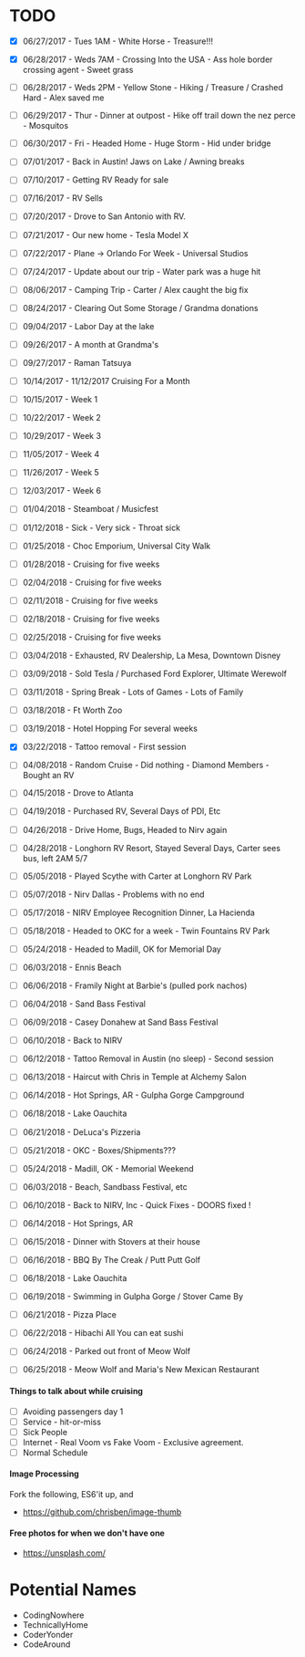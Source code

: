 # TODO

- [X] 06/27/2017 - Tues 1AM - White Horse - Treasure!!!
- [X] 06/28/2017 - Weds 7AM - Crossing Into the USA - Ass hole border crossing agent - Sweet grass
- [ ] 06/28/2017 - Weds 2PM - Yellow Stone - Hiking / Treasure / Crashed Hard - Alex saved me
- [ ] 06/29/2017 - Thur - Dinner at outpost - Hike off trail down the nez perce - Mosquitos
- [ ] 06/30/2017 - Fri - Headed Home - Huge Storm - Hid under bridge
- [ ] 07/01/2017 - Back in Austin! Jaws on Lake / Awning breaks
- [ ] 07/10/2017 - Getting RV Ready for sale
- [ ] 07/16/2017 - RV Sells
- [ ] 07/20/2017 - Drove to San Antonio with RV.
- [ ] 07/21/2017 - Our new home - Tesla Model X
- [ ] 07/22/2017 - Plane -> Orlando For Week - Universal Studios
- [ ] 07/24/2017 - Update about our trip - Water park was a huge hit
- [ ] 08/06/2017 - Camping Trip - Carter / Alex caught the big fix
- [ ] 08/24/2017 - Clearing Out Some Storage / Grandma donations
- [ ] 09/04/2017 - Labor Day at the lake
- [ ] 09/26/2017 - A month at Grandma's
- [ ] 09/27/2017 - Raman Tatsuya
- [ ] 10/14/2017 - 11/12/2017 Cruising For a Month
- [ ] 10/15/2017 - Week 1
- [ ] 10/22/2017 - Week 2
- [ ] 10/29/2017 - Week 3
- [ ] 11/05/2017 - Week 4
- [ ] 11/26/2017 - Week 5
- [ ] 12/03/2017 - Week 6
- [ ] 01/04/2018 - Steamboat / Musicfest
- [ ] 01/12/2018 - Sick - Very sick - Throat sick
- [ ] 01/25/2018 - Choc Emporium, Universal City Walk
- [ ] 01/28/2018 - Cruising for five weeks
- [ ] 02/04/2018 - Cruising for five weeks
- [ ] 02/11/2018 - Cruising for five weeks
- [ ] 02/18/2018 - Cruising for five weeks
- [ ] 02/25/2018 - Cruising for five weeks
- [ ] 03/04/2018 - Exhausted, RV Dealership, La Mesa, Downtown Disney
- [ ] 03/09/2018 - Sold Tesla / Purchased Ford Explorer, Ultimate Werewolf
- [ ] 03/11/2018 - Spring Break - Lots of Games - Lots of Family
- [ ] 03/18/2018 - Ft Worth Zoo
- [ ] 03/19/2018 - Hotel Hopping For several weeks
- [X] 03/22/2018 - Tattoo removal - First session
- [ ] 04/08/2018 - Random Cruise - Did nothing - Diamond Members - Bought an RV
- [ ] 04/15/2018 - Drove to Atlanta
- [ ] 04/19/2018 - Purchased RV, Several Days of PDI, Etc
- [ ] 04/26/2018 - Drive Home, Bugs, Headed to Nirv again
- [ ] 04/28/2018 - Longhorn RV Resort, Stayed Several Days, Carter sees bus, left 2AM 5/7
- [ ] 05/05/2018 - Played Scythe with Carter at Longhorn RV Park
- [ ] 05/07/2018 - Nirv Dallas - Problems with no end
- [ ] 05/17/2018 - NIRV Employee Recognition Dinner, La Hacienda
- [ ] 05/18/2018 - Headed to OKC for a week - Twin Fountains RV Park
- [ ] 05/24/2018 - Headed to Madill, OK for Memorial Day
- [ ] 06/03/2018 - Ennis Beach
- [ ] 06/06/2018 - Framily Night at Barbie's (pulled pork nachos)
- [ ] 06/04/2018 - Sand Bass Festival
- [ ] 06/09/2018 - Casey Donahew at Sand Bass Festival
- [ ] 06/10/2018 - Back to NIRV
- [ ] 06/12/2018 - Tattoo Removal in Austin (no sleep) - Second session
- [ ] 06/13/2018 - Haircut with Chris in Temple at Alchemy Salon
- [ ] 06/14/2018 - Hot Springs, AR - Gulpha Gorge Campground
- [ ] 06/18/2018 - Lake Oauchita
- [ ] 06/21/2018 - DeLuca's Pizzeria
- [ ] 05/21/2018 - OKC - Boxes/Shipments???
- [ ] 05/24/2018 - Madill, OK - Memorial Weekend
- [ ] 06/03/2018 - Beach, Sandbass Festival, etc
- [ ] 06/10/2018 - Back to NIRV, Inc - Quick Fixes - DOORS fixed  !
- [ ] 06/14/2018 - Hot Springs, AR
- [ ] 06/15/2018 - Dinner with Stovers at their house
- [ ] 06/16/2018 - BBQ By The Creak / Putt Putt Golf
- [ ] 06/18/2018 - Lake Oauchita
- [ ] 06/19/2018 - Swimming in Gulpha Gorge / Stover Came By
- [ ] 06/21/2018 - Pizza Place
- [ ] 06/22/2018 - Hibachi All You can eat sushi
- [ ] 06/24/2018 - Parked out front of Meow Wolf
- [ ] 06/25/2018 - Meow Wolf and Maria's New Mexican Restaurant


#### Things to talk about while cruising

- [ ] Avoiding passengers day 1
- [ ] Service - hit-or-miss
- [ ] Sick People
- [ ] Internet - Real Voom vs Fake Voom - Exclusive agreement.  
- [ ] Normal Schedule

#### Image Processing

Fork the following, ES6'it up, and

- https://github.com/chrisben/image-thumb

#### Free photos for when we don't have one

- https://unsplash.com/

# Potential Names

- CodingNowhere
- TechnicallyHome
- CoderYonder
- CodeAround
